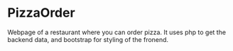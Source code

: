 # PizzaOrder

Webpage of a restaurant where you can order pizza. It uses php to get the backend data, and bootstrap for styling of the fronend.
